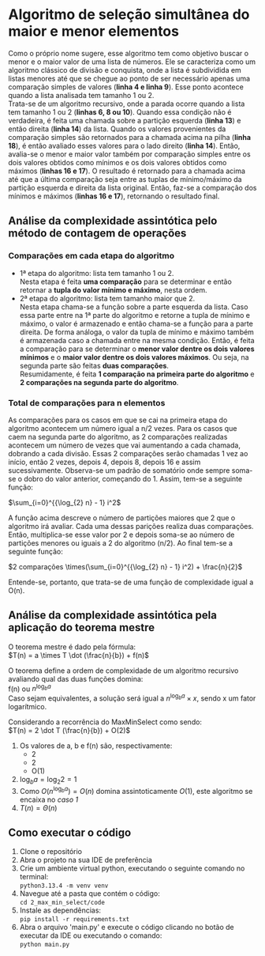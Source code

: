 # Algoritmo de seleção simultânea do maior e menor elementos
Como o próprio nome sugere, esse algoritmo tem como objetivo buscar o menor e o maior valor de uma lista de números. Ele se caracteriza como um algoritmo clássico de divisão e conquista, onde a lista é subdividida em listas menores até que se chegue ao ponto de ser necessário apenas uma comparação simples de valores (**linha 4 e linha 9**). Esse ponto acontece quando a lista analisada tem tamanho 1 ou 2.   
Trata-se de um algoritmo recursivo, onde a parada ocorre quando a lista tem tamanho 1 ou 2 (**linhas 6, 8 ou 10**). Quando essa condição não é verdadeira, é feita uma chamada sobre a partição esquerda (**linha 13**) e então direita (**linha 14**) da lista. Quando os valores provenientes da comparação simples são retornados para a chamada acima na pilha (**linha 18**), é então avaliado esses valores para o lado direito (**linha 14**). Então, avalia-se o menor e maior valor também por comparação simples entre os dois valores obtidos como mínimos e os dois valores obtidos como máximos (**linhas 16 e 17**). O resultado é retornado para a chamada acima até que a última comparação seja entre as tuplas de mínimo/máximo da partição esquerda e direita da lista original. Então, faz-se a comparação dos mínimos e máximos (**linhas 16 e 17**), retornando o resultado final.

## Análise da complexidade assintótica pelo método de contagem de operações
### Comparações em cada etapa do algoritmo
* 1ª etapa do algoritmo: lista tem tamanho 1 ou 2.   
Nesta etapa é feita **uma comparação** para se determinar e então retornar a **tupla do valor mínimo e máximo**, nesta ordem.
* 2ª etapa do algoritmo: lista tem tamanho maior que 2.  
Nesta etapa chama-se a função sobre a parte esquerda da lista. Caso essa parte entre na 1ª parte do algoritmo e retorne a tupla de mínimo e máximo, o valor é armazenado e então chama-se a função para a parte direita. De forma análoga, o valor da tupla de mínimo e máximo também é armazenada caso a chamada entre na mesma condição. Então, é feita a comparação para se determinar o **menor valor dentre os dois valores mínimos** e o **maior valor dentre os dois valores máximos**. Ou seja, na segunda parte são feitas **duas comparações**.    
Resumidamente, é feita **1 comparação na primeira parte do algoritmo** e **2 comparações na segunda parte do algoritmo**.

### Total de comparações para n elementos
As comparações para os casos em que se cai na primeira etapa do algoritmo acontecem um número igual a n/2 vezes. 
Para os casos que caem na segunda parte do algoritmo, as 2 comparações realizadas acontecem um número de vezes que vai aumentando a cada chamada, dobrando a cada divisão. Essas 2 comparações serão chamadas 1 vez ao início, então 2 vezes, depois 4, depois 8, depois 16 e assim sucessivamente. Observa-se um padrão de somatório onde sempre soma-se o dobro do valor anterior, começando do 1. 
Assim, tem-se a seguinte função:

$\sum_{i=0}^{{\log_{2} n} - 1} i^2$    

A função acima descreve o número de partições maiores que 2 que o algoritmo irá avaliar. Cada uma dessas parições realiza duas comparações. Então, multiplica-se esse valor por 2 e depois soma-se ao número de partições menores ou iguais a 2 do algoritmo (n/2). Ao final tem-se a seguinte função:

$2 comparações \times(\sum_{i=0}^{{\log_{2} n} - 1} i^2) + \frac{n}{2}$    

Entende-se, portanto, que trata-se de uma função de complexidade igual a O(n).

## Análise da complexidade assintótica pela aplicação do teorema mestre
O teorema mestre é dado pela fórmula:    
$T(n) = a \times T \dot (\frac{n}{b}) + f(n)$

O teorema define a ordem de complexidade de um algoritmo recursivo avaliando qual das duas funções domina:    
f(n) ou $n^{\log_{b} a}$    
Caso sejam equivalentes, a solução será igual a $n^{\log_{b} a} \times x$, sendo x um fator logarítmico.    

Considerando a recorrência do MaxMinSelect como sendo:    
$T(n) = 2 \dot T (\frac{n}{b}) + O(2)$     
1. Os valores de a, b e f(n) são, respectivamente:
    * 2
    * 2
    * O(1)
2. $\log_{b} a = \log_{2} 2 = 1$
3. Como $O(n^{\log_{b} a}) = O(n)$ domina assintoticamente $O(1)$, este algoritmo se encaixa no *caso 1*
4. $T(n) = \Theta(n)$

## Como executar o código
1. Clone o repositório
2. Abra o projeto na sua IDE de preferência
3. Crie um ambiente virtual python, executando o seguinte comando no terminal:   
`python3.13.4 -m venv venv`
4. Navegue até a pasta que contém o código:   
`cd 2_max_min_select/code`
5. Instale as dependências:   
`pip install -r requirements.txt`
6. Abra o arquivo 'main.py' e execute o código clicando no botão de executar da IDE ou executando o comando:   
`python main.py`